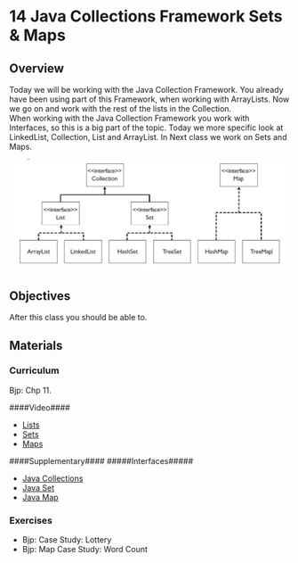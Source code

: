 14 Java Collections Framework Sets & Maps
===============

## Overview ##
Today we will be working with the Java Collection Framework. You already have been using part of this Framework, when working with ArrayLists. Now we go on and work with the rest of the lists in the Collection.   
When working with the Java Collection Framework you work with Interfaces, so this is a big part of the topic. Today we more specific look at LinkedList, Collection, List and ArrayList. In Next class we work on Sets and Maps.   

![Java Collection Frameworl](https://github.com/KEACS/DAT14V1/raw/master/2nd_semester/13_java_collections_framework/Java%20Collection%20Framework.png)




## Objectives ##
After this class you should be able to.


## Materials ##
 

### Curriculum ###
Bjp: Chp 11.

####Video####
* [Lists](http://media.pearsoncmg.com/aw/aw_reges_bjp_2/videoPlayer.php?id=c11-1)
* [Sets](http://media.pearsoncmg.com/aw/aw_reges_bjp_2/videoPlayer.php?id=c11-2)
* [Maps](http://media.pearsoncmg.com/aw/aw_reges_bjp_2/videoPlayer.php?id=c11-3)   

####Supplementary####
#####Interfaces#####
* [Java Collections](http://docs.oracle.com/javase/7/docs/api/java/util/Collection.html)
* [Java Set](http://docs.oracle.com/javase/7/docs/api/java/util/Set.html)
* [Java Map](http://docs.oracle.com/javase/7/docs/api/java/util/map.html)
  
### Exercises ###
* Bjp: Case Study: Lottery
* Bjp: Map Case Study: Word Count
